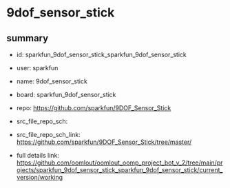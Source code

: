 # 9dof_sensor_stick
 
## summary 
* id: sparkfun_9dof_sensor_stick_sparkfun_9dof_sensor_stick
* user: sparkfun
* name: 9dof_sensor_stick
* board: sparkfun_9dof_sensor_stick
* repo: https://github.com/sparkfun/9DOF_Sensor_Stick



* src_file_repo_sch: 
* src_file_repo_sch_link: https://github.com/sparkfun/9DOF_Sensor_Stick/tree/master/
* full details link: https://github.com/oomlout/oomlout_oomp_project_bot_v_2/tree/main/projects/sparkfun_9dof_sensor_stick_sparkfun_9dof_sensor_stick/current_version/working  







